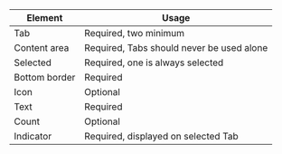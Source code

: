 | Element          | Usage                                           |
|------------------|-------------------------------------------------|
| Tab              | Required, two minimum                           |
| Content area     | Required, Tabs should never be used alone       |
| Selected         | Required, one is always selected                |
| Bottom border    | Required                                        |
| Icon             | Optional                                        |
| Text             | Required                                        |
| Count            | Optional                                        |
| Indicator        | Required, displayed on selected Tab             |